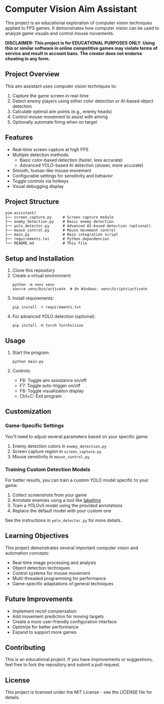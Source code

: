 # Computer Vision Aim Assistant

This project is an educational exploration of computer vision techniques applied to FPS games. It demonstrates how computer vision can be used to analyze game visuals and control mouse movements.

**DISCLAIMER: This project is for EDUCATIONAL PURPOSES ONLY. Using this or similar software in online competitive games may violate terms of service and result in account bans. The creator does not endorse cheating in any form.**

## Project Overview

This aim assistant uses computer vision techniques to:

1. Capture the game screen in real-time
2. Detect enemy players using either color detection or AI-based object detection
3. Calculate optimal aim points (e.g., enemy heads)
4. Control mouse movement to assist with aiming
5. Optionally automate firing when on target

## Features

- Real-time screen capture at high FPS
- Multiple detection methods:
  - Basic color-based detection (faster, less accurate)
  - Advanced YOLO-based AI detection (slower, more accurate)
- Smooth, human-like mouse movement
- Configurable settings for sensitivity and behavior
- Toggle controls via hotkeys
- Visual debugging display

## Project Structure

```
aim-assistant/
├── screen_capture.py     # Screen capture module
├── enemy_detection.py    # Basic enemy detection
├── yolo_detector.py      # Advanced AI-based detection (optional)
├── mouse_control.py      # Mouse movement control
├── main.py               # Main integration script
├── requirements.txt      # Python dependencies
└── README.md             # This file
```

## Setup and Installation

1. Clone this repository
2. Create a virtual environment:
   ```
   python -m venv venv
   source venv/bin/activate  # On Windows: venv\Scripts\activate
   ```
3. Install requirements:
   ```
   pip install -r requirements.txt
   ```
4. For advanced YOLO detection (optional):
   ```
   pip install -U torch torchvision
   ```

## Usage

1. Start the program:
   ```
   python main.py
   ```

2. Controls:
   - F6: Toggle aim assistance on/off
   - F7: Toggle auto-trigger on/off
   - F8: Toggle visualization display
   - Ctrl+C: Exit program

## Customization

### Game-Specific Settings

You'll need to adjust several parameters based on your specific game:

1. Enemy detection colors in `enemy_detection.py`
2. Screen capture region in `screen_capture.py`
3. Mouse sensitivity in `mouse_control.py`

### Training Custom Detection Models

For better results, you can train a custom YOLO model specific to your game:

1. Collect screenshots from your game
2. Annotate enemies using a tool like [labelImg](https://github.com/tzutalin/labelImg)
3. Train a YOLOv5 model using the provided annotations
4. Replace the default model with your custom one

See the instructions in `yolo_detector.py` for more details.

## Learning Objectives

This project demonstrates several important computer vision and automation concepts:

- Real-time image processing and analysis
- Object detection techniques
- Control systems for mouse movement
- Multi-threaded programming for performance
- Game-specific adaptations of general techniques

## Future Improvements

- Implement recoil compensation
- Add movement prediction for moving targets
- Create a more user-friendly configuration interface
- Optimize for better performance
- Expand to support more games

## Contributing

This is an educational project. If you have improvements or suggestions, feel free to fork the repository and submit a pull request.

## License

This project is licensed under the MIT License - see the LICENSE file for details.